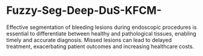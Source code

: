# Fuzzy-Seg-Deep-DuS-KFCM-
Effective segmentation  of bleeding lesions during endoscopic procedures is essential to differentiate between healthy and pathological tissues, enabling timely and accurate diagnosis. Missed lesions can lead to delayed treatment, exacerbating patient outcomes and increasing healthcare costs.
